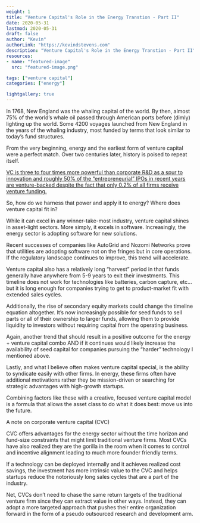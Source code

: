 ```yaml
---
weight: 1
title: "Venture Capital's Role in the Energy Transtion - Part II"
date: 2020-05-31
lastmod: 2020-05-31
draft: false
author: "Kevin"
authorLink: "https://kevindstevens.com"
description: "Venture Capital's Role in the Energy Transtion - Part II"
resources:
- name: "featured-image"
  src: "featured-image.png"

tags: ["venture capital"]
categories: ["energy"]

lightgallery: true
---
```


In 1768, New England was the whaling capital of the world. By then, almost 75% of the world’s whale oil passed through American ports before (dimly) lighting up the world. Some 4200 voyages launched from New England in the years of the whaling industry, most funded by terms that look similar to today’s fund structures.

<!--more-->

From the very beginning, energy and the earliest form of venture capital were a perfect match. Over two centuries later, history is poised to repeat itself.


[VC is three to four times more powerful than corporate R&D as a spur to innovation and roughly 50% of the “entrepreneurial” IPOs in recent years are venture-backed despite the fact that only 0.2% of all firms receive venture funding.](https://www.hbs.edu/faculty/Publication%20Files/17-012_10de1f93-30e4-4a98-858c-4137556ec037.pdf)

So, how do we harness that power and apply it to energy? Where does venture capital fit in?

While it can excel in any winner-take-most industry, venture capital shines in asset-light sectors. More simply, it excels in software. Increasingly, the energy sector is adopting software for new solutions.

Recent successes of companies like AutoGrid and Nozomi Networks prove that utilities are adopting software not on the fringes but in core operations. If the regulatory landscape continues to improve, this trend will accelerate.

Venture capital also has a relatively long “harvest” period in that funds generally have anywhere from 5-9 years to exit their investments. This timeline does not work for technologies like batteries, carbon capture, etc… but it is long enough for companies trying to get to product-market fit with extended sales cycles.

Additionally, the rise of secondary equity markets could change the timeline equation altogether. It’s now increasingly possible for seed funds to sell parts or all of their ownership to larger funds, allowing them to provide liquidity to investors without requiring capital from the operating business.

Again, another trend that should result in a positive outcome for the energy + venture capital combo AND if it continues would likely increase the availability of seed capital for companies pursuing the “harder” technology I mentioned above.

Lastly, and what I believe often makes venture capital special, is the ability to syndicate easily with other firms. In energy, these firms often have additional motivations rather they be mission-driven or searching for strategic advantages with high-growth startups.

Combining factors like these with a creative, focused venture capital model is a formula that allows the asset class to do what it does best: move us into the future.

A note on corporate venture capital (CVC)

CVC offers advantages for the energy sector without the time horizon and fund-size constraints that might limit traditional venture firms. Most CVCs have also realized they are the gorilla in the room when it comes to control and incentive alignment leading to much more founder friendly terms.

If a technology can be deployed internally and it achieves realized cost savings, the investment has more intrinsic value to the CVC and helps startups reduce the notoriously long sales cycles that are a part of the industry.

Net, CVCs don’t need to chase the same return targets of the traditional venture firm since they can extract value in other ways. Instead, they can adopt a more targeted approach that pushes their entire organization forward in the form of a pseudo outsourced research and development arm.

‍